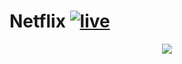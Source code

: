 # Netflix <a href='netflix-18410.web.app/'>![live](http://img.shields.io/badge/live-blue.png)</a>

<div align='center'>
<img src='https://user-images.githubusercontent.com/69124951/161366059-3b316860-f194-4b1e-99a4-62fed591371a.gif'/>
</div>
